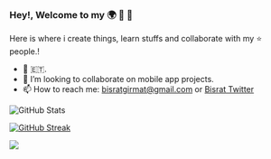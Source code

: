 ### Hey!, Welcome to my 🌍 👋 🤗

Here is where i create things, learn stuffs and collaborate with my ⭐ people.!   

- 🔭 🇪🇹.
-  👯 I’m looking to collaborate on mobile app projects. 
-  📫 How to reach me: bisratgirmat@gmail.com or [Bisrat Twitter](https://twitter.com/bisrat_girma_)

![GitHub Stats](https://github-readme-stats.vercel.app/api?username=bisratgirma&theme=radical)

[![GitHub Streak](https://github-readme-streak-stats.herokuapp.com/?user=bisratgirma&theme=highcontrast)](https://git.io/streak-stats)

[![](https://visitcount.itsvg.in/api?id=bisratgirma&label=Profile%20Views&color=9&icon=5&pretty=false)](https://visitcount.itsvg.in)
